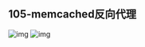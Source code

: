 ## 105-memcached反向代理
![img](https://raw.githubusercontent.com/fanpan26/nginx-study/master/nginx/nginx-105-20190515202916.png)
![img](https://raw.githubusercontent.com/fanpan26/nginx-study/master/nginx/nginx-105-20190515203206.png)
